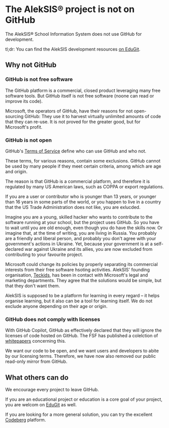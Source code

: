 # The AlekSIS® project is not on GitHub

The AlekSIS® School Information System does not use GitHub for development.

tl;dr: You can find the AlekSIS development resources [on EduGit](https://edugit.org/AlekSIS).

## Why not GitHub

### GitHub is not free software

The GitHub platform is a commercial, closed product leveraging many free software tools. But GitHub itself is not free software (noone can read or improve its code).

Microsoft, the operators of GitHub, have their reasons for not open-sourcing GitHub: They use it to harvest virtually unlimited amounts of code that they can re-use. It is not proved for the greater good, but for Microsoft's profit.

### GitHub is not open

GitHub's [Terms of Service](https://docs.github.com/en/site-policy/github-terms/github-terms-of-service) define who can use GitHub and who not.

These terms, for various reasons, contain some exclusions. GitHub cannot be used by many people if they meet certain criteria, among which are age and origin.

The reason is that GitHub is a commercial platform, and therefore it is regulated by many US American laws, such as COPPA or export regulations.

If you are a user or contributor who is younger than 13 years, or younger than 16 years in some parts of the world, or you happen to live in a country that the US Trade Administration does not like, you are exlucded.

Imagine you are a young, skilled hacker who wants to contribute to the software running at your school, but the project uses GitHub. So you have to wait until you are old enough, even though you do have the skills now. Or imagine that, at the time of writing, you are living in Russia. You probably are a friendly and liberal person, and probably you don't agree with your government's actions in Ukraine. Yet, because your government is at a self-declared war against Ukraine and its allies, you are now excluded from contributing to your favourite project.

Microsoft could change its policies by properly separating its commercial interests from their free software hsoting activities. AlekSIS' founding organisation, [Teckids](https://teckids.org), has been in contact with Microsoft's legal and marketing departments. They agree that the solutions would be simple, but that they don't want them.

AlekSIS is supposed to be a platform for learning in every regard – it helps organise learning, but it also can be a tool for learning itself. We do not exclude anyone depending on their age or origin.

### GitHub does not comply with licenses

With GitHub Copilot, GitHub as effectively declared that they will ignore the licenses of code hosted on GitHub. The FSF has published a colelction of [whitepapers](https://www.fsf.org/news/publication-of-the-fsf-funded-white-papers-on-questions-around-copilot) concerning this.

We want our code to be open, and we want users and developers to abite by our licensing terms. Therefore, we have now also removed our public read-only mirror from GitHub.

## What others can do

We encourage every project to leave GitHub.

If you are an educational project or education is a core goal of your project, you are welcom on [EduGit](https://edugit.org) as well.

If you are looking for a more general solution, you can try the excellent [Codeberg](https://codeberg.org) platform.
